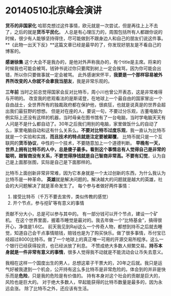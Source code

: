 # 20140510北京峰会演讲

**货币的非国家化**
哈耶克想过这件事情，欧元就是一次尝试，但是再往上上不去了，之后的就是**货币平民化**。
人总是有心理压力的，周围包括所有人都跟你说的时候，很少有人能够坚持得住，尽可能做到不跟身边人和自己的朋友们说这件事。
**《此物一出天下反》**这篇文章已经是最早的了，你发现好朋友是不看自己的博客的。

**感谢徐集**
这个大会不是我办的，是他对外声称我办的，有个title是主席。将来的时候我也可能会被骂，钱钟书说过你只要爬到树上一定会挨骂，因为你可能会出错，所以你只要做事就一定会被骂。
此外感谢宋怀平，**我要是一个那样容易被外界所改变的人你就不会拿我当朋友**，我是非常乐观的。

**三年前**
当时之前总觉得国家会反对比特币，周小川也曾公开表态，这是非常难得与开明的。
改变我的悲观看法的是斯诺登，在地球上一个最自由的国家冒出一个自由战士，全世界所有的独裁政府都在保护他，很疯狂，也就是说真是的世界会超出我们最狂野的想想。
但是对在座的人，要说一句，不要过分乐观，古董电脑为例实际上还没有这样的机器，当时母亲在图书馆有了一台电脑，当时学电脑天天有人问是不是什么都自动了。30年之后我们用别的电脑，家里做饭什么的自动了么，家里电脑自动和这有什么关系么。**不要对比特币过度乐观**，我一直认为比特币就是一个实验和实践，**而且技术的特点就是注定要被颠覆**。
比特币就只是一个互联网的**货币协议**，中性的一个技术，不要随意加上一个道德判断。
**早晚有一天，世界上拥有比特币的人中，总是傻子最多。**看到这个事情总有人觉得自己是非常的聪明，跟智商没有关系，不要觉得挣钱就是自己智商非常高。不要有**幻觉**，认为自己是上面那张图，实际是自己是下面那样的。

比特币上面创新非常非常难，因为它本身就是一个太过创新的东西，为什么我认为比特币是一种革命。
**英雄**就是解决问题的。解决越大的问题就是越大的英雄，社会的大问题解决了就是革命发生了。
每个参与者做好两件事情：

1. 接受比特币（千万不要去宣传，类似传教的感觉）
2. 开个节点，参与挖矿等有意义的事情

贡献不分大小，总是可以参与其中的。
有一部分钱可以开个节点，建设一个矿机。
在这个世界里面，握着币睡觉是最对的。我去年做一个“比特基金”，搞得很开心，净值是1.6亿。
前天我见到Raji这么一个传奇人物，都想到持币之后就去睡觉，知道自己会干点事情赔钱，赔钱也是为了购买快乐。做了很多事情，币付宝已经超过8000比特币。做了一个地球上的真正唯一可用的开源交易所程序。这么一个银行已经获得投资，也已经派放了利息。
不赞成绝大多数人频繁交易。**持币本身就是一件非常有意义的事情**，很多人觉得我不动就是不能流动会让币失去意义。

我相在这样一个国度出生的男人，总想这辈子干票大的，20年之后就。我只是运气好被我逮到一个机会，公开持有这么多比特币是非常危险的。体会到的并非是快乐而是**危险**，只是我的危险是有价值的。
持有本身对这个社会的贡献是巨大的，风险也是巨大的。
对于绝大多数人，早起能获得的比特币数量是最多的，因为永远会涨。
除了比特币之外，还应该有生活。


















































































